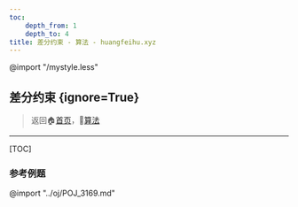 ```yaml
---
toc:
    depth_from: 1
    depth_to: 4
title: 差分约束 - 算法 - huangfeihu.xyz
---
```

@import "/mystyle.less"

## 差分约束 {ignore=True}

> 返回:house:[首页](../../index.html)，:rocket:[算法](../index.html)

---
[TOC]


### 参考例题

@import "../oj/POJ_3169.md"